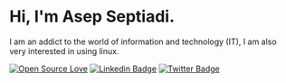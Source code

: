 # Hi, I'm Asep Septiadi.
I am an addict to the world of information and technology (IT), I am also very interested in using linux.

[![Open Source Love](https://badges.frapsoft.com/os/v2/open-source.svg?v=103)](https://github.com/uni-fied) [![Linkedin Badge](https://img.shields.io/badge/-Asep%20Septiadi-blue?style=social&logo=Linkedin&logoColor=blue&link=https://www.linkedin.com/in/asep-septiadi-4b9299162/)](https://www.linkedin.com/in/asep-septiadi-4b9299162/) [![Twitter Badge](http://img.shields.io/badge/-@septia_dy-1ca0f1?style=social&logo=twitter&logoColor=blue&link=https://twitter.com/septia_dy)](https://twitter.com/septia_dy)
